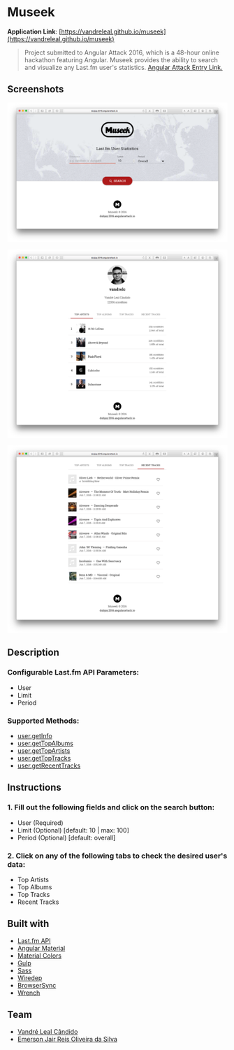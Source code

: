 # Museek
**Application Link**:
[https://vandreleal.github.io/museek](https://vandreleal.github.io/museek)

> Project submitted to Angular Attack 2016, which is a 48-hour online hackathon featuring Angular. Museek provides the ability to search and visualize any Last.fm user's statistics. [Angular Attack Entry Link.](https://www.angularattack.com/entries/3165-dubjay)

## Screenshots
![Museek](https://raw.githubusercontent.com/vandreleal/museek/master/screenshot/01-museek.png)

![Top Artists](https://raw.githubusercontent.com/vandreleal/museek/master/screenshot/02-museek__top-artists.png)

![Recent Tracks](https://raw.githubusercontent.com/vandreleal/museek/master/screenshot/03-museek__recent-tracks.png)

## Description

### Configurable Last.fm API Parameters:
+ User
+ Limit
+ Period

### Supported Methods:
+ [user.getInfo](http://www.last.fm/api/show/user.getInfo "user.getInfo")
+ [user.getTopAlbums](http://www.last.fm/api/show/user.getTopAlbums "user.getTopAlbums")
+ [user.getTopArtists](http://www.last.fm/api/show/user.getTopArtists "user.getTopArtists")
+ [user.getTopTracks](http://www.last.fm/api/show/user.getTopTracks "user.getTopTracks")
+ [user.getRecentTracks](http://www.last.fm/api/show/user.getRecentTracks "user.getRecentTracks")

## Instructions

### 1. Fill out the following fields and click on the search button:
+ User (Required)
+ Limit (Optional) [default: 10 | max: 100]
+ Period (Optional) [default: overall]

### 2. Click on any of the following tabs to check the desired user's data:
+ Top Artists
+ Top Albums
+ Top Tracks
+ Recent Tracks

## Built with
+ [Last.fm API](http://www.last.fm/pt/api 'Last.fm API')
+ [Angular Material](https://material.angularjs.org/latest/ 'Angular Material')
+ [Material Colors](https://github.com/shuhei/material-colors 'Material Colors')
+ [Gulp](http://gulpjs.com/  'Gulp')
+ [Sass](http://sass-lang.com/  'Sass')
+ [Wiredep](https://github.com/taptapship/wiredep  'Wiredep')
+ [BrowserSync](https://www.browsersync.io/ 'BrowserSync')
+ [Wrench](https://github.com/ryanmcgrath/wrench-js 'Wrench')

## Team
+ [Vandré Leal Cândido](https://github.com/vandreleal)
+ [Emerson Jair Reis Oliveira da Silva](https://github.com/dungahk)
